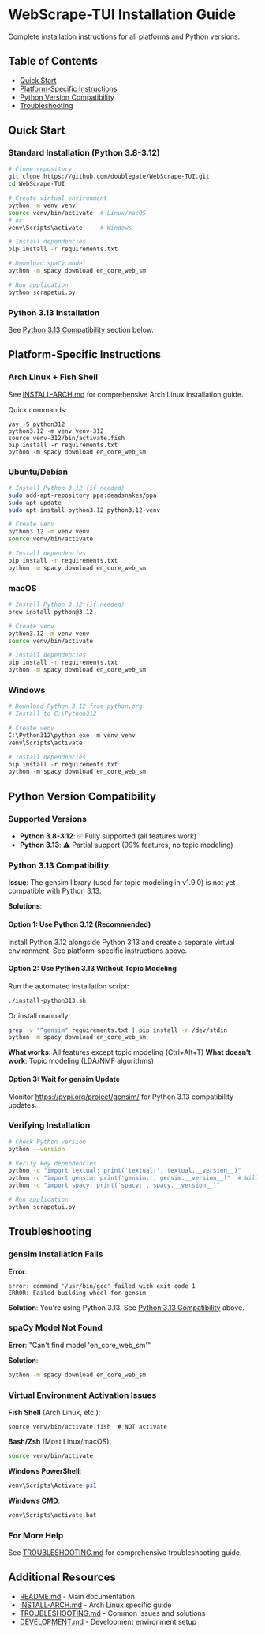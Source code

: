 # WebScrape-TUI Installation Guide

Complete installation instructions for all platforms and Python versions.

## Table of Contents

- [Quick Start](#quick-start)
- [Platform-Specific Instructions](#platform-specific-instructions)
- [Python Version Compatibility](#python-version-compatibility)
- [Troubleshooting](#troubleshooting)

## Quick Start

### Standard Installation (Python 3.8-3.12)

```bash
# Clone repository
git clone https://github.com/doublegate/WebScrape-TUI.git
cd WebScrape-TUI

# Create virtual environment
python -m venv venv
source venv/bin/activate  # Linux/macOS
# or
venv\Scripts\activate     # Windows

# Install dependencies
pip install -r requirements.txt

# Download spaCy model
python -m spacy download en_core_web_sm

# Run application
python scrapetui.py
```

### Python 3.13 Installation

See [Python 3.13 Compatibility](#python-313-compatibility) section below.

## Platform-Specific Instructions

### Arch Linux + Fish Shell

See [INSTALL-ARCH.md](../INSTALL-ARCH.md) for comprehensive Arch Linux installation guide.

Quick commands:
```fish
yay -S python312
python3.12 -m venv venv-312
source venv-312/bin/activate.fish
pip install -r requirements.txt
python -m spacy download en_core_web_sm
```

### Ubuntu/Debian

```bash
# Install Python 3.12 (if needed)
sudo add-apt-repository ppa:deadsnakes/ppa
sudo apt update
sudo apt install python3.12 python3.12-venv

# Create venv
python3.12 -m venv venv
source venv/bin/activate

# Install dependencies
pip install -r requirements.txt
python -m spacy download en_core_web_sm
```

### macOS

```bash
# Install Python 3.12 (if needed)
brew install python@3.12

# Create venv
python3.12 -m venv venv
source venv/bin/activate

# Install dependencies
pip install -r requirements.txt
python -m spacy download en_core_web_sm
```

### Windows

```powershell
# Download Python 3.12 from python.org
# Install to C:\Python312

# Create venv
C:\Python312\python.exe -m venv venv
venv\Scripts\activate

# Install dependencies
pip install -r requirements.txt
python -m spacy download en_core_web_sm
```

## Python Version Compatibility

### Supported Versions

- **Python 3.8-3.12**: ✅ Fully supported (all features work)
- **Python 3.13**: ⚠️ Partial support (99% features, no topic modeling)

### Python 3.13 Compatibility

**Issue**: The gensim library (used for topic modeling in v1.9.0) is not yet compatible with Python 3.13.

**Solutions**:

#### Option 1: Use Python 3.12 (Recommended)

Install Python 3.12 alongside Python 3.13 and create a separate virtual environment. See platform-specific instructions above.

#### Option 2: Use Python 3.13 Without Topic Modeling

Run the automated installation script:
```bash
./install-python313.sh
```

Or install manually:
```bash
grep -v "^gensim" requirements.txt | pip install -r /dev/stdin
python -m spacy download en_core_web_sm
```

**What works**: All features except topic modeling (Ctrl+Alt+T)
**What doesn't work**: Topic modeling (LDA/NMF algorithms)

#### Option 3: Wait for gensim Update

Monitor https://pypi.org/project/gensim/ for Python 3.13 compatibility updates.

### Verifying Installation

```bash
# Check Python version
python --version

# Verify key dependencies
python -c "import textual; print('textual:', textual.__version__)"
python -c "import gensim; print('gensim:', gensim.__version__)"  # Will fail on Python 3.13
python -c "import spacy; print('spacy:', spacy.__version__)"

# Run application
python scrapetui.py
```

## Troubleshooting

### gensim Installation Fails

**Error**:
```
error: command '/usr/bin/gcc' failed with exit code 1
ERROR: Failed building wheel for gensim
```

**Solution**: You're using Python 3.13. See [Python 3.13 Compatibility](#python-313-compatibility) above.

### spaCy Model Not Found

**Error**: "Can't find model 'en_core_web_sm'"

**Solution**:
```bash
python -m spacy download en_core_web_sm
```

### Virtual Environment Activation Issues

**Fish Shell** (Arch Linux, etc.):
```fish
source venv/bin/activate.fish  # NOT activate
```

**Bash/Zsh** (Most Linux/macOS):
```bash
source venv/bin/activate
```

**Windows PowerShell**:
```powershell
venv\Scripts\Activate.ps1
```

**Windows CMD**:
```cmd
venv\Scripts\activate.bat
```

### For More Help

See [TROUBLESHOOTING.md](TROUBLESHOOTING.md) for comprehensive troubleshooting guide.

## Additional Resources

- [README.md](../README.md) - Main documentation
- [INSTALL-ARCH.md](../INSTALL-ARCH.md) - Arch Linux specific guide
- [TROUBLESHOOTING.md](TROUBLESHOOTING.md) - Common issues and solutions
- [DEVELOPMENT.md](DEVELOPMENT.md) - Development environment setup
